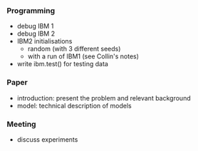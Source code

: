### Programming

- debug IBM 1
- debug IBM 2
- IBM2 initialisations
    - random (with 3 different seeds)
    - with a run of IBM1 (see Collin's notes)
- write ibm.test() for testing data


### Paper

- introduction: present the problem and relevant background
- model: technical description of models


### Meeting

- discuss experiments
